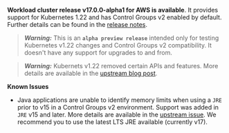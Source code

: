 **Workload cluster release v17.0.0-alpha1 for AWS is available**. It provides support for Kubernetes 1.22 and has Control Groups v2 enabled by default. Further details can be found in the [release notes](https://docs.giantswarm.io/changes/workload-cluster-releases-aws/releases/aws-v17.0.0-alpha1/).

> **_Warning:_** This is an **`alpha preview release`** intended only for testing Kubernetes v1.22 changes and Control Groups v2 compatibility. It doesn't have any support for upgrades to and from.

> **_Warning:_** Kubernets v1.22 removed certain APIs and features. More details are available in the [upstream blog post](https://kubernetes.io/blog/2021/07/14/upcoming-changes-in-kubernetes-1-22/).

**Known Issues**
- Java applications are unable to identify memory limits when using a `JRE` prior to v15 in a Control Groups v2 environment. Support was added in `JRE` v15 and later. More details are available in the [upstream issue](https://bugs.openjdk.java.net/browse/JDK-8230305). We recommend you to use the latest LTS JRE available (currently v17).
